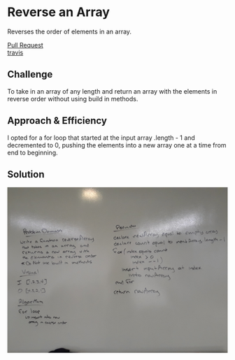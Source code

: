 # Reverse an Array   
Reverses the order of elements in an array.  
  
[Pull Request](https://github.com/MSpake/data-structures-and-algorithms/pull/18)  
[travis](https://www.travis-ci.com/MSpake/data-structures-and-algorithms)  
  
## Challenge  
To take in an array of any length and return an array with the elements in reverse order without using build in methods.
  
## Approach & Efficiency  
I opted for a for loop that started at the input array .length - 1 and decremented to 0, pushing the elements into a new array one at a time from end to beginning.  
  
## Solution  
![whiteboard](https://github.com/MSpake/data-structures-and-algorithms/blob/master/assets/array-reverse.jpg)